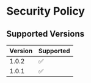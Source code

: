 # Security Policy

## Supported Versions

| Version | Supported          |
| ------- | ------------------ |
| 1.0.2   | :white_check_mark: |
| 1.0.1   | :white_check_mark: |
